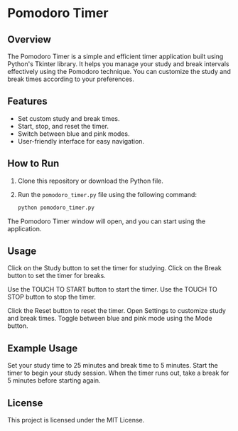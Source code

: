 # Pomodoro Timer

## Overview
The Pomodoro Timer is a simple and efficient timer application built using Python's Tkinter library. It helps you manage your study and break intervals effectively using the Pomodoro technique. You can customize the study and break times according to your preferences.

## Features
- Set custom study and break times.
- Start, stop, and reset the timer.
- Switch between blue and pink modes.
- User-friendly interface for easy navigation.

## How to Run
1. Clone this repository or download the Python file.
   
2. Run the `pomodoro_timer.py` file using the following command:

   ```bash
   python pomodoro_timer.py
   
The Pomodoro Timer window will open, and you can start using the application.

## Usage
Click on the Study button to set the timer for studying.
Click on the Break button to set the timer for breaks.

Use the TOUCH TO START button to start the timer.
Use the TOUCH TO STOP button to stop the timer.

Click the Reset button to reset the timer.
Open Settings to customize study and break times.
Toggle between blue and pink mode using the Mode button.

## Example Usage
Set your study time to 25 minutes and break time to 5 minutes.
Start the timer to begin your study session.
When the timer runs out, take a break for 5 minutes before starting again.

## License
This project is licensed under the MIT License.
